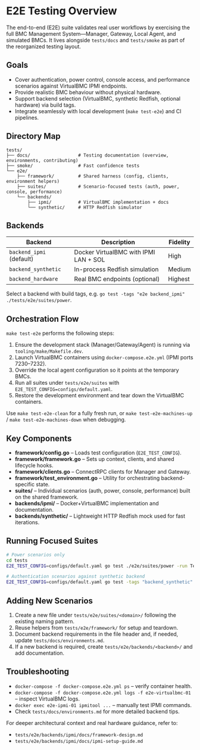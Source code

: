 # E2E Testing Overview

The end-to-end (E2E) suite validates real user workflows by exercising the full BMC Management System—Manager, Gateway, Local Agent, and simulated BMCs. It lives alongside `tests/docs` and `tests/smoke` as part of the reorganized testing layout.

## Goals

- Cover authentication, power control, console access, and performance scenarios against VirtualBMC IPMI endpoints.
- Provide realistic BMC behaviour without physical hardware.
- Support backend selection (VirtualBMC, synthetic Redfish, optional hardware) via build tags.
- Integrate seamlessly with local development (`make test-e2e`) and CI pipelines.

## Directory Map

```
tests/
├── docs/                  # Testing documentation (overview, environments, contributing)
├── smoke/                 # Fast confidence tests
└── e2e/
    ├── framework/         # Shared harness (config, clients, environment helpers)
    ├── suites/            # Scenario-focused tests (auth, power, console, performance)
    └── backends/
        ├── ipmi/          # VirtualBMC implementation + docs
        └── synthetic/     # HTTP Redfish simulator
```

## Backends

| Backend     | Description                                | Fidelity |
|-------------|--------------------------------------------|----------|
| `backend_ipmi` (default) | Docker VirtualBMC with IPMI LAN + SOL | High     |
| `backend_synthetic`     | In-process Redfish simulation         | Medium   |
| `backend_hardware`      | Real BMC endpoints (optional)         | Highest  |

Select a backend with build tags, e.g. `go test -tags "e2e backend_ipmi" ./tests/e2e/suites/power`.

## Orchestration Flow

`make test-e2e` performs the following steps:

1. Ensure the development stack (Manager/Gateway/Agent) is running via
   `tooling/make/Makefile.dev`.
2. Launch VirtualBMC containers using `docker-compose.e2e.yml` (IPMI ports 7230–7232).
3. Override the local agent configuration so it points at the temporary BMCs.
4. Run all suites under `tests/e2e/suites` with `E2E_TEST_CONFIG=configs/default.yaml`.
5. Restore the development environment and tear down the VirtualBMC containers.

Use `make test-e2e-clean` for a fully fresh run, or `make test-e2e-machines-up` / `make test-e2e-machines-down` when debugging.

## Key Components

- **framework/config.go** – Loads test configuration (`E2E_TEST_CONFIG`).
- **framework/framework.go** – Sets up context, clients, and shared lifecycle hooks.
- **framework/clients.go** – ConnectRPC clients for Manager and Gateway.
- **framework/test_environment.go** – Utility for orchestrating backend-specific state.
- **suites/** – Individual scenarios (auth, power, console, performance) built on the shared framework.
- **backends/ipmi/** – Docker+VirtualBMC implementation and documentation.
- **backends/synthetic/** – Lightweight HTTP Redfish mock used for fast iterations.

## Running Focused Suites

```bash
# Power scenarios only
cd tests
E2E_TEST_CONFIG=configs/default.yaml go test ./e2e/suites/power -run TestPowerOperations

# Authentication scenarios against synthetic backend
E2E_TEST_CONFIG=configs/default.yaml go test -tags "backend_synthetic" ./e2e/suites/auth
```

## Adding New Scenarios

1. Create a new file under `tests/e2e/suites/<domain>/` following the existing naming pattern.
2. Reuse helpers from `tests/e2e/framework/` for setup and teardown.
3. Document backend requirements in the file header and, if needed, update `tests/docs/environments.md`.
4. If a new backend is required, create `tests/e2e/backends/<backend>/` and add documentation.

## Troubleshooting

- `docker-compose -f docker-compose.e2e.yml ps` – verify container health.
- `docker-compose -f docker-compose.e2e.yml logs -f e2e-virtualbmc-01` – inspect VirtualBMC logs.
- `docker exec e2e-ipmi-01 ipmitool ...` – manually test IPMI commands.
- Check `tests/docs/environments.md` for more detailed backend tips.

For deeper architectural context and real hardware guidance, refer to:
- `tests/e2e/backends/ipmi/docs/framework-design.md`
- `tests/e2e/backends/ipmi/docs/ipmi-setup-guide.md`
